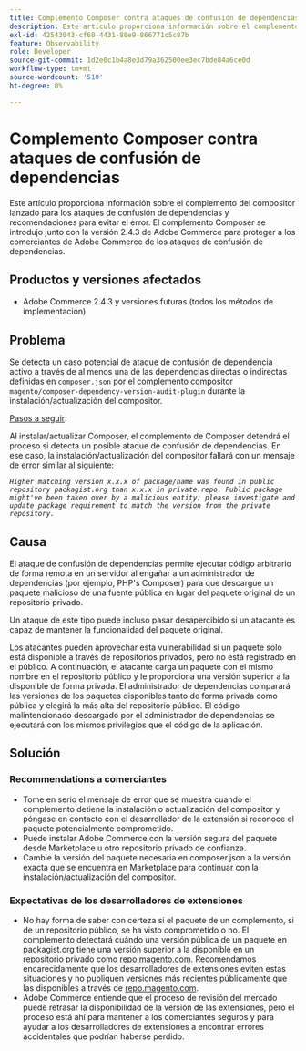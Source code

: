 ```yaml
---
title: Complemento Composer contra ataques de confusión de dependencias
description: Este artículo proporciona información sobre el complemento del compositor lanzado para los ataques de confusión de dependencias y recomendaciones para evitar el error. El complemento Composer se introdujo junto con la versión 2.4.3 de Adobe Commerce para proteger a los comerciantes de Adobe Commerce de los ataques de confusión de dependencias.
exl-id: 42543043-cf60-4431-80e9-866771c5c87b
feature: Observability
role: Developer
source-git-commit: 1d2e0c1b4a8e3d79a362500ee3ec7bde84a6ce0d
workflow-type: tm+mt
source-wordcount: '510'
ht-degree: 0%

---
```


# Complemento Composer contra ataques de confusión de dependencias

Este artículo proporciona información sobre el complemento del compositor lanzado para los ataques de confusión de dependencias y recomendaciones para evitar el error. El complemento Composer se introdujo junto con la versión 2.4.3 de Adobe Commerce para proteger a los comerciantes de Adobe Commerce de los ataques de confusión de dependencias.

## Productos y versiones afectados

* Adobe Commerce 2.4.3 y versiones futuras (todos los métodos de implementación)

## Problema

Se detecta un caso potencial de ataque de confusión de dependencia activo a través de al menos una de las dependencias directas o indirectas definidas en `composer.json` por el complemento compositor `magento/composer-dependency-version-audit-plugin` durante la instalación/actualización del compositor.

<u>Pasos a seguir</u>:

Al instalar/actualizar Composer, el complemento de Composer detendrá el proceso si detecta un posible ataque de confusión de dependencias. En ese caso, la instalación/actualización del compositor fallará con un mensaje de error similar al siguiente:

*```Higher matching version x.x.x of package/name was found in public repository packagist.org than x.x.x in private.repo. Public package might've been taken over by a malicious entity; please investigate and update package requirement to match the version from the private repository.```*

## Causa

El ataque de confusión de dependencias permite ejecutar código arbitrario de forma remota en un servidor al engañar a un administrador de dependencias (por ejemplo, PHP&#39;s Composer) para que descargue un paquete malicioso de una fuente pública en lugar del paquete original de un repositorio privado.

Un ataque de este tipo puede incluso pasar desapercibido si un atacante es capaz de mantener la funcionalidad del paquete original.

Los atacantes pueden aprovechar esta vulnerabilidad si un paquete solo está disponible a través de repositorios privados, pero no está registrado en el público. A continuación, el atacante carga un paquete con el mismo nombre en el repositorio público y le proporciona una versión superior a la disponible de forma privada. El administrador de dependencias comparará las versiones de los paquetes disponibles tanto de forma privada como pública y elegirá la más alta del repositorio público. El código malintencionado descargado por el administrador de dependencias se ejecutará con los mismos privilegios que el código de la aplicación.

## Solución

### Recommendations a comerciantes

* Tome en serio el mensaje de error que se muestra cuando el complemento detiene la instalación o actualización del compositor y póngase en contacto con el desarrollador de la extensión si reconoce el paquete potencialmente comprometido.
* Puede instalar Adobe Commerce con la versión segura del paquete desde Marketplace u otro repositorio privado de confianza.
* Cambie la versión del paquete necesaria en composer.json a la versión exacta que se encuentra en Marketplace para continuar con la instalación/actualización del compositor.

### Expectativas de los desarrolladores de extensiones

* No hay forma de saber con certeza si el paquete de un complemento, si de un repositorio público, se ha visto comprometido o no. El complemento detectará cuándo una versión pública de un paquete en packagist.org tiene una versión superior a la disponible en un repositorio privado como [repo.magento.com](https://repo.magento.com). Recomendamos encarecidamente que los desarrolladores de extensiones eviten estas situaciones y no publiquen versiones más recientes públicamente que las disponibles a través de [repo.magento.com](https://repo.magento.com).
* Adobe Commerce entiende que el proceso de revisión del mercado puede retrasar la disponibilidad de la versión de las extensiones, pero el proceso está ahí para mantener a los comerciantes seguros y para ayudar a los desarrolladores de extensiones a encontrar errores accidentales que podrían haberse perdido.
